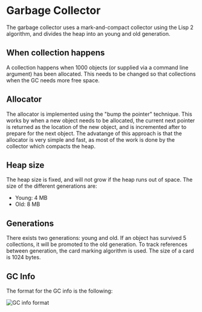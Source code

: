 Garbage Collector
================================
The garbage collector uses a mark-and-compact collector using the Lisp 2 algorithm, and divides the heap into an young and old generation.

## When collection happens
A collection happens when 1000 objects (or supplied via a command line argument) has been allocated. This needs to be changed so that collections when the GC needs more free space.

## Allocator
The allocator is implemented using the "bump the pointer" technique. This works by when a new object needs to be allocated, the current next pointer is returned as the location of the new object, and is incremented after to prepare for the next object. The advatange of this approach is that the allocator is very simple and fast, as most of the work is done by the collector which compacts the heap.

## Heap size
The heap size is fixed, and will not grow if the heap runs out of space. The size of the different generations are:
* Young: 4 MB
* Old: 8 MB

## Generations
There exists two generations: young and old. If an object has survived 5 collections, it will be promoted to the old generation. To track references between generation, the card marking algorithm is used. The size of a card is 1024 bytes.

## GC Info
The format for the GC info is the following:

![](images/GCInfo.png "GC info format")
